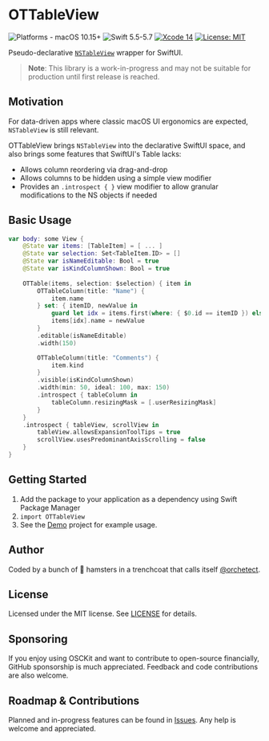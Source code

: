 # OTTableView

![Platforms - macOS 10.15+](https://img.shields.io/badge/platforms-macOS%2010.15+-lightgrey.svg?style=flat) ![Swift 5.5-5.7](https://img.shields.io/badge/Swift-5.5–5.7-orange.svg?style=flat) [![Xcode 14](https://img.shields.io/badge/Xcode-14-blue.svg?style=flat)](https://developer.apple.com/swift) [![License: MIT](http://img.shields.io/badge/license-MIT-lightgrey.svg?style=flat)](https://github.com/orchetect/OSCKit/blob/main/LICENSE)

Pseudo-declarative [`NSTableView`](https://developer.apple.com/documentation/appkit/nstableview) wrapper for SwiftUI.

> **Note**: This library is a work-in-progress and may not be suitable for production until first release is reached.

## Motivation

For data-driven apps where classic macOS UI ergonomics are expected, `NSTableView` is still relevant.

OTTableView brings `NSTableView` into the declarative SwiftUI space, and also brings some features that SwiftUI's Table lacks:

- Allows column reordering via drag-and-drop
- Allows columns to be hidden using a simple view modifier
- Provides an `.introspect { }` view modifier to allow granular modifications to the NS objects if needed

## Basic Usage

```swift
var body: some View {
    @State var items: [TableItem] = [ ... ]
    @State var selection: Set<TableItem.ID> = []
    @State var isNameEditable: Bool = true
    @State var isKindColumnShown: Bool = true
    
    OTTable(items, selection: $selection) { item in
        OTTableColumn(title: "Name") {
            item.name
        } set: { itemID, newValue in
            guard let idx = items.first(where: { $0.id == itemID }) else { return }
            items[idx].name = newValue
        }
        .editable(isNameEditable)
        .width(150)

        OTTableColumn(title: "Comments") { 
            item.kind
        }
        .visible(isKindColumnShown)
        .width(min: 50, ideal: 100, max: 150)
        .introspect { tableColumn in
            tableColumn.resizingMask = [.userResizingMask]
        }
    }
    .introspect { tableView, scrollView in
        tableView.allowsExpansionToolTips = true
        scrollView.usesPredominantAxisScrolling = false
    }
}
```

## Getting Started

1. Add the package to your application as a dependency using Swift Package Manager
2. `import OTTableView`
3. See the [Demo](Demo) project for example usage.

## Author

Coded by a bunch of 🐹 hamsters in a trenchcoat that calls itself [@orchetect](https://github.com/orchetect).

## License

Licensed under the MIT license. See [LICENSE](LICENSE) for details.

## Sponsoring

If you enjoy using OSCKit and want to contribute to open-source financially, GitHub sponsorship is much appreciated. Feedback and code contributions are also welcome.

## Roadmap & Contributions

Planned and in-progress features can be found in [Issues](https://github.com/orchetect/OTTableView/issues). Any help is welcome and appreciated.
